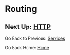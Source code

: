 # Routing

## Next Up: [HTTP](http.md)

Go Back to Previous: [Services](services.md)

Go Back Home: [Home](../README.md)